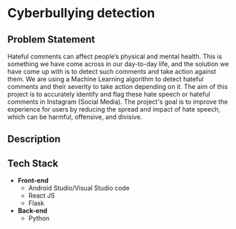 # Cyberbullying detection

## Problem Statement
Hateful comments can affect people’s physical and mental health. This is something we have come across in our day-to-day life, and the solution we have come up with is to detect such comments and take action against them. We are using a Machine Learning algorithm to detect hateful comments and their severity to take action depending on it. The aim of this project is to accurately identify and flag these hate speech or hateful comments in Instagram (Social Media). The project's goal is to improve the experience for users by reducing the spread and impact of hate speech, which can be harmful, offensive, and divisive.

## Description


## Tech Stack
* __Front-end__
    - Android Studio/Visual Studio code
    - React JS
    - Flask
* __Back-end__
  - Python
  
